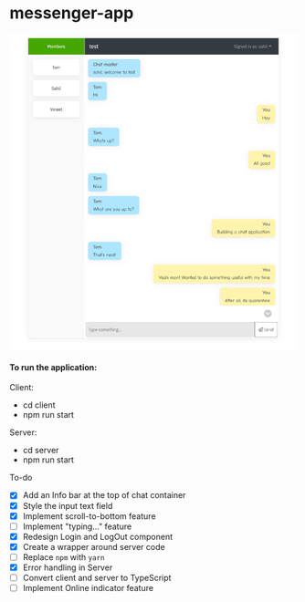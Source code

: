# messenger-app

![messenger](demo.png)

#### To run the application:

Client:

- cd client
- npm run start

Server:

- cd server
- npm run start

To-do

- [x] Add an Info bar at the top of chat container
- [x] Style the input text field
- [x] Implement scroll-to-bottom feature
- [ ] Implement "typing..." feature
- [x] Redesign Login and LogOut component
- [x] Create a wrapper around server code
- [ ] Replace `npm` with `yarn`
- [x] Error handling in Server
- [ ] Convert client and server to TypeScript
- [ ] Implement Online indicator feature

